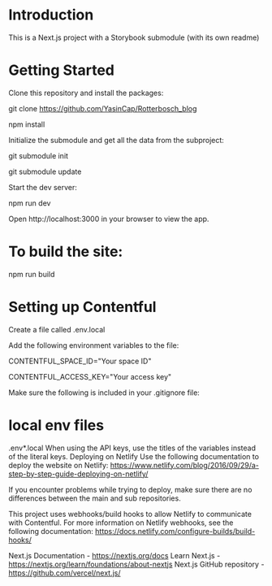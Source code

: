 # Introduction

This is a Next.js project with a Storybook submodule (with its own readme)

# Getting Started

Clone this repository and install the packages:

git clone https://github.com/YasinCap/Rotterbosch_blog

npm install

Initialize the submodule and get all the data from the subproject:

git submodule init

git submodule update

Start the dev server:

npm run dev

Open http://localhost:3000 in your browser to view the app.

# To build the site:

npm run build

# Setting up Contentful

Create a file called .env.local

Add the following environment variables to the file:

CONTENTFUL_SPACE_ID="Your space ID"

CONTENTFUL_ACCESS_KEY="Your access key"

Make sure the following is included in your .gitignore file:

# local env files

.env\*.local
When using the API keys, use the titles of the variables instead of the literal keys.
Deploying on Netlify
Use the following documentation to deploy the website on Netlify:
https://www.netlify.com/blog/2016/09/29/a-step-by-step-guide-deploying-on-netlify/

If you encounter problems while trying to deploy, make sure there are no differences between the main and sub repositories.

This project uses webhooks/build hooks to allow Netlify to communicate with Contentful. For more information on Netlify webhooks, see the following documentation:
https://docs.netlify.com/configure-builds/build-hooks/

Next.js Documentation - https://nextjs.org/docs
Learn Next.js - https://nextjs.org/learn/foundations/about-nextjs
Next.js GitHub repository - https://github.com/vercel/next.js/
